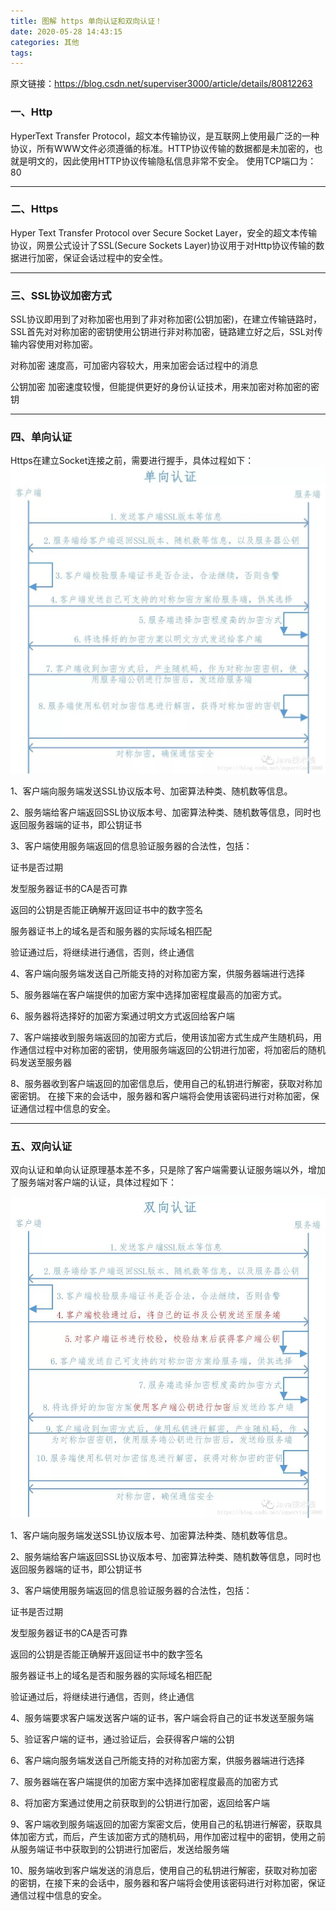 ```yaml
---
title: 图解 https 单向认证和双向认证！
date: 2020-05-28 14:43:15
categories: 其他
tags:
---
```

原文链接：https://blog.csdn.net/superviser3000/article/details/80812263

### 一、Http
  HyperText Transfer Protocol，超文本传输协议，是互联网上使用最广泛的一种协议，所有WWW文件必须遵循的标准。HTTP协议传输的数据都是未加密的，也就是明文的，因此使用HTTP协议传输隐私信息非常不安全。
  使用TCP端口为：80

---

### 二、Https
  Hyper Text Transfer Protocol over Secure Socket Layer，安全的超文本传输协议，网景公式设计了SSL(Secure Sockets Layer)协议用于对Http协议传输的数据进行加密，保证会话过程中的安全性。

---

### 三、SSL协议加密方式
  SSL协议即用到了对称加密也用到了非对称加密(公钥加密)，在建立传输链路时，SSL首先对对称加密的密钥使用公钥进行非对称加密，链路建立好之后，SSL对传输内容使用对称加密。

对称加密 
速度高，可加密内容较大，用来加密会话过程中的消息

公钥加密 
加密速度较慢，但能提供更好的身份认证技术，用来加密对称加密的密钥

---

### 四、单向认证
  Https在建立Socket连接之前，需要进行握手，具体过程如下：
  ![](图解-https-单向认证和双向认证！/art1.jpg)

1、客户端向服务端发送SSL协议版本号、加密算法种类、随机数等信息。

2、服务端给客户端返回SSL协议版本号、加密算法种类、随机数等信息，同时也返回服务器端的证书，即公钥证书

3、客户端使用服务端返回的信息验证服务器的合法性，包括：

证书是否过期

发型服务器证书的CA是否可靠

返回的公钥是否能正确解开返回证书中的数字签名

服务器证书上的域名是否和服务器的实际域名相匹配

验证通过后，将继续进行通信，否则，终止通信

4、客户端向服务端发送自己所能支持的对称加密方案，供服务器端进行选择

5、服务器端在客户端提供的加密方案中选择加密程度最高的加密方式。

6、服务器将选择好的加密方案通过明文方式返回给客户端

7、客户端接收到服务端返回的加密方式后，使用该加密方式生成产生随机码，用作通信过程中对称加密的密钥，使用服务端返回的公钥进行加密，将加密后的随机码发送至服务器

8、服务器收到客户端返回的加密信息后，使用自己的私钥进行解密，获取对称加密密钥。 在接下来的会话中，服务器和客户端将会使用该密码进行对称加密，保证通信过程中信息的安全。

---

### 五、双向认证
  双向认证和单向认证原理基本差不多，只是除了客户端需要认证服务端以外，增加了服务端对客户端的认证，具体过程如下：

![](图解-https-单向认证和双向认证！/art2.jpg)

1、客户端向服务端发送SSL协议版本号、加密算法种类、随机数等信息。

2、服务端给客户端返回SSL协议版本号、加密算法种类、随机数等信息，同时也返回服务器端的证书，即公钥证书

3、客户端使用服务端返回的信息验证服务器的合法性，包括：

证书是否过期

发型服务器证书的CA是否可靠

返回的公钥是否能正确解开返回证书中的数字签名

服务器证书上的域名是否和服务器的实际域名相匹配

验证通过后，将继续进行通信，否则，终止通信

4、服务端要求客户端发送客户端的证书，客户端会将自己的证书发送至服务端

5、验证客户端的证书，通过验证后，会获得客户端的公钥

6、客户端向服务端发送自己所能支持的对称加密方案，供服务器端进行选择

7、服务器端在客户端提供的加密方案中选择加密程度最高的加密方式

8、将加密方案通过使用之前获取到的公钥进行加密，返回给客户端

9、客户端收到服务端返回的加密方案密文后，使用自己的私钥进行解密，获取具体加密方式，而后，产生该加密方式的随机码，用作加密过程中的密钥，使用之前从服务端证书中获取到的公钥进行加密后，发送给服务端

10、服务端收到客户端发送的消息后，使用自己的私钥进行解密，获取对称加密的密钥，在接下来的会话中，服务器和客户端将会使用该密码进行对称加密，保证通信过程中信息的安全。